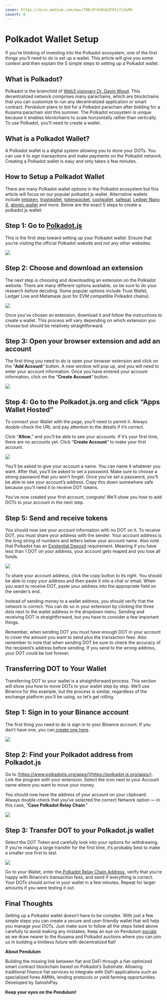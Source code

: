 ```yaml
---
cover: https://miro.medium.com/max/700/0*bh0n6ZFOlLTiUoMU
coverY: 0
---
```


# Polkadot Wallet Setup

If you’re thinking of investing into the Polkadot ecosystem, one of the first things you’ll need to do is set up a wallet. This article will give you some context and then explain the 5 simple steps to setting up a Polkadot wallet.

## What is Polkadot? <a href="#11ee" id="11ee"></a>

Polkadot is the brainchild of [Web3 visionary Dr. Gavin Wood](https://techcrunch.com/2017/11/01/hear-about-the-best-cryptocurrency-has-to-offer-with-gavin-wood-and-jutta-steiner/). This decentralized network comprises many parachains, which are blockchains that you can customize to run any decentralized application or smart contract. Pendulum plans to bid for a Polkadot parachain after bidding for a Kusama parachain slot this summer. The Polkadot ecosystem is unique because it enables blockchains to scale horizontally rather than vertically. To use Polkadot, you’ll need to create a wallet.

## What is a Polkadot Wallet? <a href="#6f01" id="6f01"></a>

A Polkadot wallet is a digital system allowing you to store your DOTs. You can use it to sign transactions and make payments on the Polkadot network. Creating a Polkadot wallet is easy and only takes a few minutes.

## How to Setup a Polkadot Wallet <a href="#e1bb" id="e1bb"></a>

There are many Polkadot wallet options in the Polkadot ecosystem but this article will focus on our popular polkadot.js wallet. Alternative wallets include [imtoken](https://token.im), [trustwallet](https://trustwallet.com), [tokenpocket](https://www.tokenpocket.pro/en), [coolwallet](https://www.coolwallet.io/coolwallet\_pro/), [safepal](https://safepal.io), [Ledger Nano X](https://www.ledger.com), [atomic wallet](https://atomicwallet.io) and more. Below are the exact 5 steps to create a polkadot.js wallet:

## Step 1: Go to [Polkadot.js](https://polkadot.js.org) <a href="#32a6" id="32a6"></a>

This is the first step toward setting up your Polkadot wallet. Ensure that you’re visiting the official Polkadot website and not any other websites.

![](https://miro.medium.com/max/1400/0\*m0CcINzx3Ahbsal7)

## Step 2: Choose and download an extension <a href="#f1f1" id="f1f1"></a>

The next step is choosing and downloading an extension on the Polkadot website. There are many different options available, so be sure to do your research before deciding. Some popular options include Trust Wallet, Ledger Live and Metamask (just for EVM compatible Polkadot chains).

![](https://miro.medium.com/max/1400/0\*awqa0cSYk9MZDytC)

Once you’ve chosen an extension, download it and follow the instructions to create a wallet. This process will vary depending on which extension you choose but should be relatively straightforward.

## Step 3: Open your browser extension and add an account <a href="#9d61" id="9d61"></a>

The first thing you need to do is open your browser extension and click on the “**Add Account**” button. A new window will pop up, and you will need to enter your account information. Once you have entered your account information, click on the “**Create Account**” button.

![](https://miro.medium.com/max/1388/0\*nYraV9UvjXLCHeaN)

## Step 4: Go to the Polkadot.js.org and click “Apps Wallet Hosted” <a href="#0703" id="0703"></a>

To connect your Wallet with the page, you’ll need to permit it. Always double-check the URL and pay attention to the details if it’s correct.

Click “**Allow**,” and you’ll be able to see your accounts. If it’s your first time, there are no accounts yet. Click “**Create Account**” to make your first account.

![](https://miro.medium.com/max/1400/0\*hbdvFEZCy9i4GL2v)

You’ll be asked to give your account a name. You can name it whatever you want. After that, you’ll be asked to set a password. Make sure to choose a strong password that you won’t forget. Once you’ve set a password, you’ll be able to see your account’s address. Copy this down somewhere safe because you’ll need it to receive DOT tokens.

You’ve now created your first account, congrats! We’ll show you how to add DOTs to your account in the next step.

## Step 5: Send and receive tokens <a href="#f0e2" id="f0e2"></a>

You should now see your account information with no DOT on it. To receive DOT, you must share your address with the sender. Your account address is the long string of numbers and letters below your account name. Also note that Polkadot has an [Existential Deposit](https://support.polkadot.network/support/solutions/articles/65000168651-what-is-the-existential-deposit-#:\~:text=An%20account%20needs%20to%20be,and%20you%20will%20lose%20them) requirement. Meaning if you have less than 1 DOT on your address, your account gets reaped and you lose all funds.

![](https://miro.medium.com/max/1400/0\*fpdZuTHFBrHCaopb)

To share your account address, click the copy button to its right. You should be able to copy your address and then paste it into a chat or email. When you want to receive DOT, paste your address into the appropriate field on the sender’s end.

Instead of sending money to a wallet address, you should verify that the network is correct. You can do so in your extension by clicking the three dots next to the wallet address in the dropdown menu. Sending and receiving DOT is straightforward, but you have to consider a few important things.

Remember, when sending DOT you must have enough DOT in your account to cover the amount you want to send plus the transaction fees. Also remember to note that when sending DOT be sure to check the accuracy of the recipient’s address before sending. If you send to the wrong address, your DOT could be lost forever.

## Transferring DOT to Your Wallet <a href="#3c77" id="3c77"></a>

Transferring DOT to your wallet is a straightforward process. This section will show you how to move DOTs to your wallet step by step. We’ll use Binance for this example, but the process is similar, regardless of the exchange platform you’ll be using, so let’s get rolling.

## Step 1: Sign in to your Binance account <a href="#293e" id="293e"></a>

The first thing you need to do is sign in to your Binance account. If you don’t have one, you can[ create one here](https://accounts.binance.com/en/register).

![](https://miro.medium.com/max/1400/0\*0SLmyVcANAUJtXY0)

## Step 2: Find your Polkadot address from Polkadot.js <a href="#e125" id="e125"></a>

Go to [https://www.polkadotjs.org/apps/](https://polkadot.js.org/apps/). Link the program with your extension. Select the icon next to your Account name where you want to move your money.

You should now have the address of your account on your clipboard. Always double-check that you’ve selected the correct Network option — in this case, “**Case Polkadot Relay Chain**.”

![](https://miro.medium.com/max/1400/0\*Y3\_ejqdVPWyGplcf)

## Step 3: Transfer DOT to your Polkadot.js wallet <a href="#00e8" id="00e8"></a>

Select the DOT Token and carefully look into your options for withdrawing. If you’re making a large transfer for the first time, it’s probably best to make a smaller one first to test.

![](https://miro.medium.com/max/1400/0\*chvg2IXtz0zMAh2F)

Go to your Wallet, enter the[ Polkadot Relay Chain Address](https://www.reddit.com/r/dot/comments/ojtawz/can\_polkadot\_relay\_chain\_addresses\_be\_used\_on\_any/), verify that you’re happy with Binance’s transaction fees, and send if everything is correct. Your DOTs should arrive in your wallet in a few minutes. Repeat for larger amounts if you were testing it out.

## Final Thoughts <a href="#0fdd" id="0fdd"></a>

Setting up a Polkadot wallet doesn’t have to be complex. With just a few simple steps you can create a secure and user-friendly wallet that will help you manage your DOTs. Just make sure to follow all the steps listed above carefully to avoid making any mistakes. Keep an eye on Pendulum [socials](https://t.co/ocARibwsJx) as we draw nearer to the Kusama and Polkadot auctions where you can join us in building a limitless future with decentralized fiat!

**About Pendulum**

Building the missing link between fiat and DeFi through a fiat-optimized smart contract blockchain based on Polkadot’s Substrate. Allowing traditional finance fiat services to integrate with DeFi applications such as specialized forex AMMs, lending protocols or yield farming opportunities. Developed by SatoshiPay.

**Keep your eyes on the Pendulum!**
